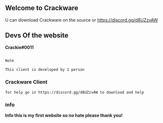 ## Welcome to Crackware

U can download Crackware on the source or https://discord.gg/d8UZzvAW

## Devs Of the website 

**Crackie#0011**

```markdown

Note

This client is developed by 1 person
```

### Crackware Client
    for help go in https://discord.gg/d8UZzvAW to download and help
    
### info

**Info this is my first website so no hate please thank you!**
